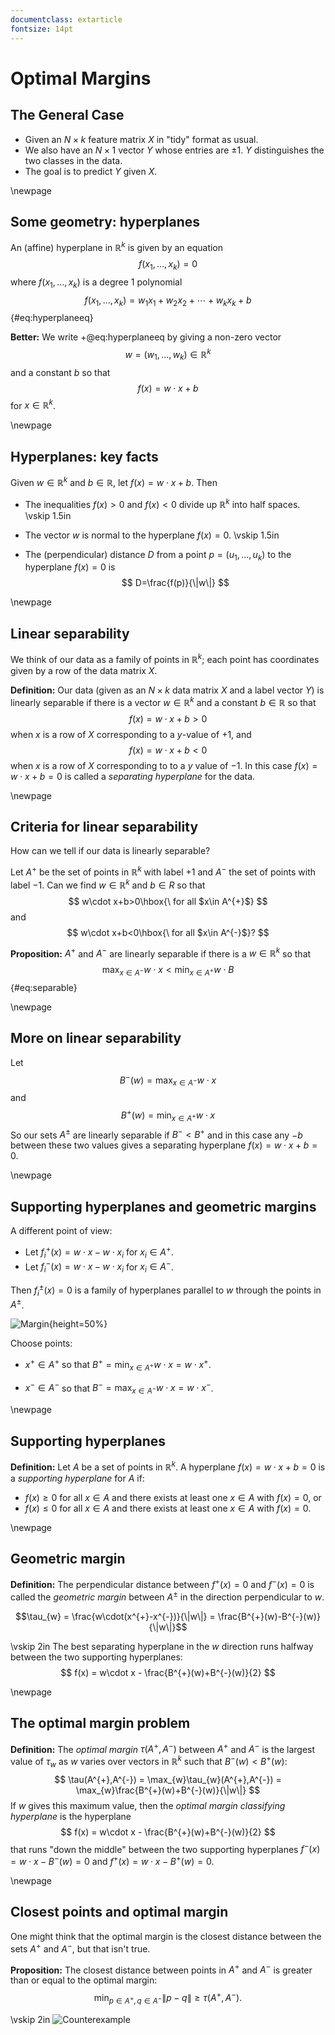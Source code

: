 ```yaml
---
documentclass: extarticle
fontsize: 14pt
---
```

# Optimal Margins

## The General Case

- Given an $N\times k$ feature matrix $X$ in "tidy" format as usual.
- We also have an $N\times 1$ vector $Y$ whose entries are $\pm 1$.  $Y$ distinguishes
the two classes in the data.
- The goal is to predict $Y$ given $X$.

\newpage
## Some geometry: hyperplanes

An (affine) hyperplane in $\mathbb{R}^{k}$ is given by an equation
$$
f(x_1,\ldots, x_k)=0
$$
where $f(x_1,\ldots, x_k)$ is a degree 1 polynomial
$$
f(x_1,\ldots, x_k)= w_1x_1+w_2x_2+\cdots+w_k x_k + b
$${#eq:hyperplaneeq}

**Better:** We write  +@eq:hyperplaneeq by giving a non-zero vector $$w=(w_1,\ldots, w_k)\in\mathbb{R}^{k}$$
and a constant $b$ so that
$$
f(x) = w\cdot x+b
$$
for $x\in \mathbb{R}^{k}$. 

\newpage
## Hyperplanes: key facts

Given $w\in\mathbb{R}^{k}$ and $b\in \mathbb{R}$, let $f(x)=w\cdot x+b$. Then

- The inequalities $f(x)>0$ and $f(x)<0$ divide up $\mathbb{R}^{k}$ into half spaces.
\vskip 1.5in

- The vector $w$ is normal to the hyperplane $f(x)=0$. 
\vskip 1.5in 

- The (perpendicular) distance $D$ from a point $p=(u_1,\ldots, u_k)$ to the hyperplane $f(x)=0$ is
$$
D=\frac{f(p)}{\|w\|}
$$

\newpage
## Linear separability

We think of our data as a family of points in $\mathbb{R}^{k}$; each point has coordinates given by a row
of the data matrix $X$. 

**Definition:** Our data (given as an $N\times k$ data matrix $X$ and a label vector $Y$) is linearly separable
if there is a vector $w\in\mathbb{R}^{k}$ and a constant $b\in\mathbb{R}$ so that 
$$
f(x)=w\cdot x+b>0
$$
when $x$ is a row of $X$ corresponding to a $y$-value of $+1$, and
$$
f(x) = w\cdot x +b<0
$$
when $x$ is a row of $X$ corresponding to to a $y$ value of $-1$.   In this case $f(x)=w\cdot x+b=0$
is called a *separating hyperplane* for the data. 

\newpage
## Criteria for linear separability

How can we tell if our data is linearly separable?

Let $A^{+}$ be the set of points in $\mathbb{R}^{k}$ with label $+1$ and $A^{-}$ the set of points with label $-1$.
Can we find $w\in\mathbb{R}^{k}$ and $b\in R$ so that
$$
w\cdot x+b>0\hbox{\ for all $x\in A^{+}$}
$$
and 
$$
w\cdot x+b<0\hbox{\ for all $x\in A^{-}$}?
$$

**Proposition:** $A^{+}$ and $A^{-}$ are linearly separable if there is a $w\in\mathbb{R}^{k}$ so that
$$
\max_{x\in A^{-}}w\cdot x<\min_{x\in A^{+}} w\cdot B
$${#eq:separable}

\newpage
## More on linear separability
Let
$$
B^{-}(w)=\max_{x\in A^{-}}w\cdot x
$$
and
$$
B^{+}(w)=\min_{x\in A^{+}} w\cdot x
$$
So our sets $A^{\pm}$ are linearly separable if $B^{-}<B^{+}$ and in this case any $-b$ between
these two values gives a separating hyperplane $f(x)=w\cdot x+b=0$.

\newpage
## Supporting hyperplanes and geometric margins

A different point of view: 

- Let $f^{+}_{i}(x)=w\cdot x-w\cdot x_{i}$ for $x_{i}\in A^{+}$.  
- Let $f^{-}_{i}(x) = w\cdot x -w\cdot x_{i}$ for $x_{i}\in A^{-}$. 

Then $f_{i}^{\pm}(x)=0$ is a family of hyperplanes parallel to $w$ through the points in $A^{\pm}$.

![Margin](../img/penguinhwy2.png){height=50%}

Choose points:

- $x^{+}\in A^{+}$ so that $B^{+}=\min_{x\in A^{+}} w\cdot x = w\cdot x^{+}$.

- $x^{-}\in A^{-}$ so that $B^{-}=\max_{x\in A^{-}} w\cdot x = w\cdot x^{-}$.



\newpage
## Supporting hyperplanes 

**Definition:** Let $A$ be a set of points in $\mathbb{R}^{k}$.  A hyperplane $f(x)=w\cdot x+b=0$ is a
*supporting hyperplane* for $A$ if:

- $f(x)\ge 0$ for all $x\in A$  and there exists at least one $x\in A$ with $f(x)=0$, or
- $f(x)\le 0$ for all $x\in A$ and there exists at least one $x\in A$ with $f(x)=0$. 



\newpage
## Geometric margin

**Definition:** The perpendicular distance between $f^{+}(x)=0$ and $f^{-}(x)=0$ is called the *geometric margin*
between $A^{\pm}$ in the direction perpendicular to $w$.

$$\tau_{w} = \frac{w\cdot(x^{+}-x^{-})}{\|w\|} = \frac{B^{+}(w)-B^{-}(w)}{\|w\|}$$

\vskip 2in 
The best separating hyperplane in the $w$ direction runs halfway between the two supporting hyperplanes:
$$
f(x) = w\cdot x - \frac{B^{+}(w)+B^{-}(w)}{2}
$$

\newpage
## The optimal margin problem

**Definition:** The *optimal margin* $\tau(A^{+},A^{-})$ between $A^{+}$ and $A^{-}$ is
the largest value of $\tau_{w}$ as $w$ varies over vectors in $\mathbb{R}^{k}$ such that $B^{-}(w)<B^{+}(w)$:
$$
\tau(A^{+},A^{-}) = \max_{w}\tau_{w}(A^{+},A^{-}) = \max_{w}\frac{B^{+}(w)+B^{-}(w)}{\|w\|}
$$
If $w$ gives this maximum value, then the *optimal margin classifying hyperplane* is the hyperplane 
$$
f(x) = w\cdot x - \frac{B^{+}(w)+B^{-}(w)}{2}
$$
that runs "down the middle" between the two supporting hyperplanes $f^{-}(x)=w\cdot x-B^{-}(w)=0$
and $f^{+}(x)=w\cdot x-B^{+}(w)=0$. 

\newpage
## Closest points and optimal margin

One might think that the optimal margin is the closest distance between the sets $A^{+}$ and $A^{-}$,
but that isn't true.

**Proposition:**  The closest distance between points in $A^{+}$ and $A^{-}$ is greater than or equal
to the optimal margin:
$$
\min_{p\in A^{+},q\in A^{-}} \|p-q\|\ge \tau(A^{+},A^{-}).
$$

\vskip 2in
![Counterexample](../img/margindistance2.png)
